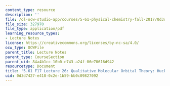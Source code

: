 ```yaml
---
content_type: resource
description: ''
file: /ol-ocw-studio-app/courses/5-61-physical-chemistry-fall-2017/0d3d7427e4180c2e1b59bb0c09827092_MIT5_61F17_lec26.pdf
file_size: 327970
file_type: application/pdf
learning_resource_types:
- Lecture Notes
license: https://creativecommons.org/licenses/by-nc-sa/4.0/
ocw_type: OCWFile
parent_title: Lecture Notes
parent_type: CourseSection
parent_uid: 84a4b1cc-10b0-e743-a24f-06e70616d942
resourcetype: Document
title: '5.61 F17 Lecture 26: Qualitative Molecular Orbital Theory: Huckel Theory'
uid: 0d3d7427-e418-0c2e-1b59-bb0c09827092
---
```

